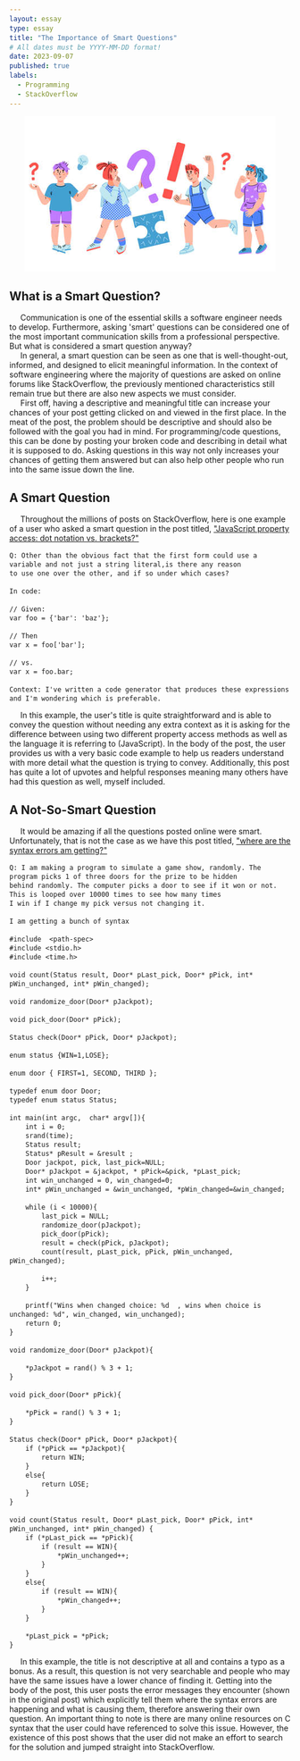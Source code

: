 ```yaml
---
layout: essay
type: essay
title: "The Importance of Smart Questions"
# All dates must be YYYY-MM-DD format!
date: 2023-09-07
published: true
labels:
  - Programming
  - StackOverflow
---
```

<p align="center">
<img class="img-fluid" src="../img/smart_questions.jpg">
</p>


## What is a Smart Question?
&nbsp;&nbsp;&nbsp;&nbsp; Communication is one of the essential skills a software engineer needs to develop. Furthermore, asking 'smart' questions can be considered one of the most important communication skills from a professional perspective. But what is considered a smart question anyway? 
<br> 
&nbsp;&nbsp;&nbsp;&nbsp; In general, a smart question can be seen as one that is well-thought-out, informed, and designed to elicit meaningful information. In the context of software engineering where the majority of questions are asked on online forums like StackOverflow, the previously mentioned characteristics still remain true but there are also new aspects we must consider. 
<br>
&nbsp;&nbsp;&nbsp;&nbsp; First off, having a descriptive and meaningful title can increase your chances of your post getting clicked on and viewed in the first place. In the meat of the post, the problem should be descriptive and should also be followed with the goal you had in mind. For programming/code questions, this can be done by posting your broken code and describing in detail what it is supposed to do. Asking questions in this way not only increases your chances of getting them answered but can also help other people who run into the same issue down the line. 

## A Smart Question
&nbsp;&nbsp;&nbsp;&nbsp; Throughout the millions of posts on StackOverflow, here is one example of a user who asked a smart question in the post titled, ["JavaScript property access: dot notation vs. brackets?"](https://stackoverflow.com/questions/4968406/javascript-property-access-dot-notation-vs-brackets)
```
Q: Other than the obvious fact that the first form could use a variable and not just a string literal,is there any reason
to use one over the other, and if so under which cases?

In code:

// Given:
var foo = {'bar': 'baz'};

// Then
var x = foo['bar'];

// vs. 
var x = foo.bar;

Context: I've written a code generator that produces these expressions and I'm wondering which is preferable.
```
&nbsp;&nbsp;&nbsp;&nbsp; In this example, the user's title is quite straightforward and is able to convey the question without needing any extra context as it is asking for the difference between using two different property access methods as well as the language it is referring to (JavaScript). In the body of the post, the user provides us with a very basic code example to help us readers understand with more detail what the question is trying to convey. Additionally, this post has quite a lot of upvotes and helpful responses meaning many others have had this question as well, myself included. 

## A Not-So-Smart Question
&nbsp;&nbsp;&nbsp;&nbsp; It would be amazing if all the questions posted online were smart. Unfortunately, that is not the case as we have this post titled, ["where are the syntax errors am getting?"](https://stackoverflow.com/questions/30449692/where-are-the-syntax-errors-am-getting)
```
Q: I am making a program to simulate a game show, randomly. The program picks 1 of three doors for the prize to be hidden
behind randomly. The computer picks a door to see if it won or not. This is looped over 10000 times to see how many times
I win if I change my pick versus not changing it.

I am getting a bunch of syntax

#include  <path-spec>
#include <stdio.h>
#include <time.h>

void count(Status result, Door* pLast_pick, Door* pPick, int* pWin_unchanged, int* pWin_changed);

void randomize_door(Door* pJackpot);

void pick_door(Door* pPick);

Status check(Door* pPick, Door* pJackpot);

enum status {WIN=1,LOSE};

enum door { FIRST=1, SECOND, THIRD };

typedef enum door Door;
typedef enum status Status;

int main(int argc,  char* argv[]){
    int i = 0;
    srand(time);
    Status result;
    Status* pResult = &result ;
    Door jackpot, pick, last_pick=NULL;
    Door* pJackpot = &jackpot, * pPick=&pick, *pLast_pick;
    int win_unchanged = 0, win_changed=0;
    int* pWin_unchanged = &win_unchanged, *pWin_changed=&win_changed;

    while (i < 10000){
        last_pick = NULL;
        randomize_door(pJackpot);
        pick_door(pPick);
        result = check(pPick, pJackpot);
        count(result, pLast_pick, pPick, pWin_unchanged, pWin_changed);

        i++;
    }

    printf("Wins when changed choice: %d  , wins when choice is unchanged: %d", win_changed, win_unchanged);
    return 0;
}

void randomize_door(Door* pJackpot){

    *pJackpot = rand() % 3 + 1;
}

void pick_door(Door* pPick){

    *pPick = rand() % 3 + 1;
}

Status check(Door* pPick, Door* pJackpot){
    if (*pPick == *pJackpot){
        return WIN;
    }
    else{
        return LOSE;
    }
}

void count(Status result, Door* pLast_pick, Door* pPick, int* pWin_unchanged, int* pWin_changed) {
    if (*pLast_pick == *pPick){
        if (result == WIN){
            *pWin_unchanged++;
        }
    }
    else{
        if (result == WIN){
            *pWin_changed++;
        }
    }

    *pLast_pick = *pPick;
}

```
&nbsp;&nbsp;&nbsp;&nbsp; In this example, the title is not descriptive at all and contains a typo as a bonus. As a result, this question is not very searchable and people who may have the same issues have a lower chance of finding it. Getting into the body of the post, this user posts the error messages they encounter (shown in the original post) which explicitly tell them where the syntax errors are happening and what is causing them, therefore answering their own question. An important thing to note is there are many online resources on C syntax that the user could have referenced to solve this issue. However, the existence of this post shows that the user did not make an effort to search for the solution and jumped straight into StackOverflow.
